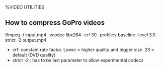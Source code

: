 %VIDEO UTILITIES

How to compress GoPro videos
----------------------------

ffmpeg -i input.mp4 -vcodec libx264 -crf 30 -profile:v baseline -level 3.0 -strict -2 output.mp4

 - crf: constant rate factor. Lower = higher quality and bigger size. 23 = default (DVD quality)
 - strict -2 : has to be last parameter to allow experimental codecs
